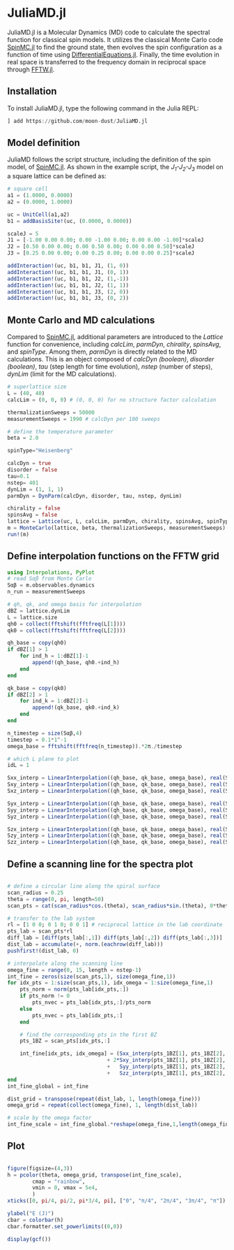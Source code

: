 # JuliaMD.jl
JuliaMD.jl is a Molecular Dynamics (MD) code to calculate the spectral function for classical spin models. It utilizes the classical Monte Carlo code [SpinMC.jl](https://github.com/fbuessen/SpinMC.jl) to find the ground state, then evolves the spin configuration as a function of time using [DifferentialEquations.jl](https://github.com/SciML/DifferentialEquations.jl). Finally, the time evolution in real space is transferred to the frequency domain in reciprocal space through [FFTW.jl](https://juliamath.github.io/FFTW.jl/stable/).

## Installation
To install JuliaMD.jl, type the following command in the Julia REPL:
```julia
] add https://github.com/moon-dust/JuliaMD.jl
```

## Model definition
JuliaMD follows the script structure, including the definition of the spin model, of [SpinMC.jl](https://github.com/fbuessen/SpinMC.jl). As shown in the example script, the *J<sub>1</sub>-J<sub>2</sub>-J<sub>3</sub>* model on a square lattice can be defined as:

```julia
# square cell
a1 = (1.0000, 0.0000) 
a2 = (0.0000, 1.0000) 

uc = UnitCell(a1,a2) 
b1 = addBasisSite!(uc, (0.0000, 0.0000)) 

scaleJ = 5
J1 = [-1.00 0.00 0.00; 0.00 -1.00 0.00; 0.00 0.00 -1.00]*scaleJ
J2 = [0.50 0.00 0.00; 0.00 0.50 0.00; 0.00 0.00 0.50]*scaleJ
J3 = [0.25 0.00 0.00; 0.00 0.25 0.00; 0.00 0.00 0.25]*scaleJ

addInteraction!(uc, b1, b1, J1, (1, 0)) 
addInteraction!(uc, b1, b1, J1, (0, 1)) 
addInteraction!(uc, b1, b1, J2, (1,-1)) 
addInteraction!(uc, b1, b1, J2, (1, 1)) 
addInteraction!(uc, b1, b1, J3, (2, 0)) 
addInteraction!(uc, b1, b1, J3, (0, 2)) 
```

## Monte Carlo and MD calculations
Compared to [SpinMC.jl](https://github.com/fbuessen/SpinMC.jl), additional parameters are introduced to the *Lattice* function for convenience, including *calcLim*, *parmDyn*, *chirality*, *spinsAvg*, and *spinType*. Among them, *parmDyn* is directly related to the MD calculations. This is an object composed of *calcDyn (boolean)*, *disorder (boolean)*, *tau* (step length for time evolution), *nstep* (number of steps), *dynLim* (limit for the MD calculations).

```julia
# superlattice size
L = (40, 40)
calcLim = (0, 0, 0) # (0, 0, 0) for no structure factor calculation

thermalizationSweeps = 50000
measurementSweeps = 1990 # calcDyn per 100 sweeps

# define the temperature parameter
beta = 2.0

spinType="Heisenberg"

calcDyn = true
disorder = false
tau=0.1
nstep= 401
dynLim = (1, 1, 1)
parmDyn = DynParm(calcDyn, disorder, tau, nstep, dynLim)

chirality = false
spinsAvg = false
lattice = Lattice(uc, L, calcLim, parmDyn, chirality, spinsAvg, spinType)
m = MonteCarlo(lattice, beta, thermalizationSweeps, measurementSweeps)
run!(m)

```

## Define interpolation functions on the FFTW grid

```julia
using Interpolations, PyPlot
# read Sαβ from Monte Carlo
Sαβ = m.observables.dynamics
n_run = measurementSweeps

# qh, qk, and omega basis for interpolation
dBZ = lattice.dynLim
L = lattice.size
qh0 = collect(fftshift(fftfreq(L[1])))
qk0 = collect(fftshift(fftfreq(L[2])))

qh_base = copy(qh0)
if dBZ[1] > 1
    for ind_h = 1:dBZ[1]-1
        append!(qh_base, qh0.+ind_h)
    end
end

qk_base = copy(qk0)
if dBZ[2] > 1
    for ind_k = 1:dBZ[2]-1
        append!(qk_base, qk0.+ind_k)
    end
end

n_timestep = size(Sαβ,4)
timestep = 0.1*1^-1
omega_base = fftshift(fftfreq(n_timestep)).*2π./timestep

# which L plane to plot
idL = 1

Sxx_interp = LinearInterpolation((qh_base, qk_base, omega_base), real(Sαβ[:,:,idL,:,1])/n_run, extrapolation_bc = Line())
Sxy_interp = LinearInterpolation((qh_base, qk_base, omega_base), real(Sαβ[:,:,idL,:,2])/n_run, extrapolation_bc = Line())
Sxz_interp = LinearInterpolation((qh_base, qk_base, omega_base), real(Sαβ[:,:,idL,:,3])/n_run, extrapolation_bc = Line())

Syx_interp = LinearInterpolation((qh_base, qk_base, omega_base), real(Sαβ[:,:,idL,:,4])/n_run, extrapolation_bc = Line())
Syy_interp = LinearInterpolation((qh_base, qk_base, omega_base), real(Sαβ[:,:,idL,:,5])/n_run, extrapolation_bc = Line())
Syz_interp = LinearInterpolation((qh_base, qk_base, omega_base), real(Sαβ[:,:,idL,:,6])/n_run, extrapolation_bc = Line())

Szx_interp = LinearInterpolation((qh_base, qk_base, omega_base), real(Sαβ[:,:,idL,:,7])/n_run, extrapolation_bc = Line())
Szy_interp = LinearInterpolation((qh_base, qk_base, omega_base), real(Sαβ[:,:,idL,:,8])/n_run, extrapolation_bc = Line())
Szz_interp = LinearInterpolation((qh_base, qk_base, omega_base), real(Sαβ[:,:,idL,:,9])/n_run, extrapolation_bc = Line())

```
## Define a scanning line for the spectra plot

```julia

# define a circular line along the spiral surface
scan_radius = 0.25
theta = range(0, pi, length=50)
scan_pts = cat(scan_radius*cos.(theta), scan_radius*sin.(theta), 0*theta, dims=2)

# transfer to the lab system
rl = [1 0 0; 0 1 0; 0 0 1] # reciprocal lattice in the lab coordinate
pts_lab = scan_pts*rl
diff_lab = [diff(pts_lab[:,1]) diff(pts_lab[:,2]) diff(pts_lab[:,3])]
dist_lab = accumulate(+, norm.(eachrow(diff_lab)))
pushfirst!(dist_lab, 0)

# interpolate along the scanning line
omega_fine = range(0, 15, length = nstep-1)
int_fine = zeros(size(scan_pts,1), size(omega_fine,1))
for idx_pts = 1:size(scan_pts,1), idx_omega = 1:size(omega_fine,1)
    pts_norm = norm(pts_lab[idx_pts,:])
    if pts_norm != 0
        pts_nvec = pts_lab[idx_pts,:]/pts_norm
    else
        pts_nvec = pts_lab[idx_pts,:]
    end

    # find the corresponding pts in the first BZ
    pts_1BZ = scan_pts[idx_pts,:] 

    int_fine[idx_pts, idx_omega] = (Sxx_interp(pts_1BZ[1], pts_1BZ[2], omega_fine[idx_omega])*(1-pts_nvec[1]*pts_nvec[1])
                                + 2*Sxy_interp(pts_1BZ[1], pts_1BZ[2], omega_fine[idx_omega])*(0-pts_nvec[1]*pts_nvec[2])
                                +   Syy_interp(pts_1BZ[1], pts_1BZ[2], omega_fine[idx_omega])*(1-pts_nvec[2]*pts_nvec[2])
                                +   Szz_interp(pts_1BZ[1], pts_1BZ[2], omega_fine[idx_omega]) )
end
int_fine_global = int_fine

dist_grid = transpose(repeat(dist_lab, 1, length(omega_fine)))
omega_grid = repeat(collect(omega_fine), 1, length(dist_lab))

# scale by the omega factor
int_fine_scale = int_fine_global.*reshape(omega_fine,1,length(omega_fine))

```

## Plot

```julia

figure(figsize=(4,3))
h = pcolor(theta, omega_grid, transpose(int_fine_scale), 
        cmap = "rainbow", 
        vmin = 0, vmax = 5e4,
        )
xticks([0, pi/4, pi/2, pi*3/4, pi], ["0", "π/4", "2π/4", "3π/4", "π"])

ylabel("E (J)")
cbar = colorbar(h)
cbar.formatter.set_powerlimits((0,0))

display(gcf())
```
